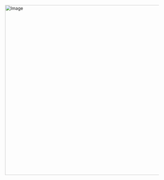 <img width="656" height="556" alt="Image" src="https://github.com/user-attachments/assets/7d69550d-80b9-4cfd-9d60-5f80ae0fc45c" />
